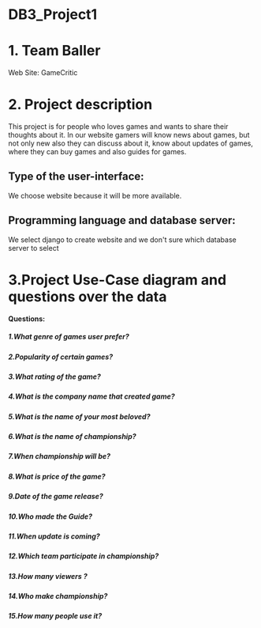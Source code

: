 # DB3_Project1
# 1. Team Baller
Web Site: GameCritic
# 2. Project description
  This project is for people who loves games and wants to share their thoughts about it. In our website gamers will know news about games, but not only new also they can discuss
  about it, know about updates of games, where they can buy games and also guides for games.
## Type of the user-interface:
  We choose website because it will be more available.
## Programming language and database server:
  We select django to create website and we don't sure which database server to select
# 3.Project Use-Case diagram and questions over the data
**Questions:**
##### 1.What genre of games user prefer?
##### 2.Popularity of certain games?
##### 3.What rating of the game?
##### 4.What is the company name that created game?
##### 5.What is the name of your most beloved?
##### 6.What is the name of championship?
##### 7.When championship will be?
##### 8.What is price of the game?
##### 9.Date of the game release?
##### 10.Who made the Guide?
##### 11.When update is coming?
##### 12.Which team participate in championship?
##### 13.How many viewers ?
##### 14.Who make championship?
##### 15.How many people use it?
